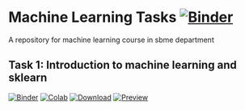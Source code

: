 # Machine Learning Tasks [![Binder](https://mybinder.org/badge_logo.svg)](https://mybinder.org/v2/gh/Mohamed-Ibrahim-01/ml-tasks/master) 

A repository for machine learning course in sbme department

## Task 1: Introduction to machine learning and sklearn
[![Binder](https://mybinder.org/badge_logo.svg)](https://mybinder.org/v2/gh/Mohamed-Ibrahim-01/ml-tasks/master?labpath=A1_ML_intro.ipynb) 
[![Colab](https://img.shields.io/static/v1?label=launch&message=colab&color=yellow&logo=googlecolab)]( https://colab.research.google.com/github/Mohamed-Ibrahim-01/ml-tasks/blob/master/A1_ML_intro.ipynb)
[![Download](https://img.shields.io/static/v1?label=notebook&message=download&color=green)](https://Mohamed-Ibrahim-01.github.io/ml-tasks/A1_ML_intro.ipynb)
[![Preview](https://img.shields.io/static/v1?label=notebook&message=preview&color=orange)](https://github.com/Mohamed-Ibrahim-01/ml-tasks/blob/master/A1_ML_intro.ipynb)


